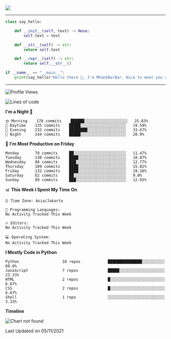 <img align="center" height="auto" src="https://github.com/MhankBarBar/MhankBarBar/blob/master/img/1.jpg"/>
<!--
___
![Metrics](https://github.com/MhankBarBar/MhankBarBar/blob/master/github-metrics.svg)
___
-->
<!--
[![ReadMe Card](https://github-readme-stats.vercel.app/api/pin/?username=mhankbarbar&repo=termux-wabot&theme=auto)](https://github.com/mhankbarbar/termux-wabot)
-->

---
```python
class say_hello:

    def __init__(self, text) -> None:
        self.text = text

    def __str__(self) -> str:
        return self.text

    def __repr__(self) -> str:
        return self.__str__()

if __name__ == "__main__":
    print(say_hello("Hello there 👋, I'm MhankBarBar, Nice to meet you all!"))
```
---
<!--START_SECTION:waka-->
![Profile Views](http://img.shields.io/badge/Profile%20Views-280-blue)

![Lines of code](https://img.shields.io/badge/From%20Hello%20World%20I%27ve%20Written-497607%20lines%20of%20code-blue)
 
 > 
**I'm a Night 🦉** 

```text
🌞 Morning    178 commits    ██████░░░░░░░░░░░░░░░░░░░   25.83% 
🌆 Daytime    135 commits    █████░░░░░░░░░░░░░░░░░░░░   19.59% 
🌃 Evening    232 commits    ████████░░░░░░░░░░░░░░░░░   33.67% 
🌙 Night      144 commits    █████░░░░░░░░░░░░░░░░░░░░   20.9%

```
📅 **I'm Most Productive on Friday** 

```text
Monday       79 commits     ██░░░░░░░░░░░░░░░░░░░░░░░   11.47% 
Tuesday      130 commits    ████░░░░░░░░░░░░░░░░░░░░░   18.87% 
Wednesday    88 commits     ███░░░░░░░░░░░░░░░░░░░░░░   12.77% 
Thursday     109 commits    ████░░░░░░░░░░░░░░░░░░░░░   15.82% 
Friday       132 commits    ████░░░░░░░░░░░░░░░░░░░░░   19.16% 
Saturday     62 commits     ██░░░░░░░░░░░░░░░░░░░░░░░   9.0% 
Sunday       89 commits     ███░░░░░░░░░░░░░░░░░░░░░░   12.92%

```


📊 **This Week I Spent My Time On** 

```text
⌚︎ Time Zone: Asia/Jakarta

💬 Programming Languages: 
No Activity Tracked This Week

🔥 Editors: 
No Activity Tracked This Week

💻 Operating System: 
No Activity Tracked This Week

```

**I Mostly Code in Python** 

```text
Python                   18 repos            ███████████████░░░░░░░░░░   60.0% 
JavaScript               7 repos             █████░░░░░░░░░░░░░░░░░░░░   23.33% 
HTML                     2 repos             █░░░░░░░░░░░░░░░░░░░░░░░░   6.67% 
CSS                      2 repos             █░░░░░░░░░░░░░░░░░░░░░░░░   6.67% 
Shell                    1 repo              ░░░░░░░░░░░░░░░░░░░░░░░░░   3.33%

```


**Timeline**

![Chart not found](https://raw.githubusercontent.com/MhankBarBar/MhankBarBar/master/charts/bar_graph.png) 


 Last Updated on 05/11/2021
<!--END_SECTION:waka-->
